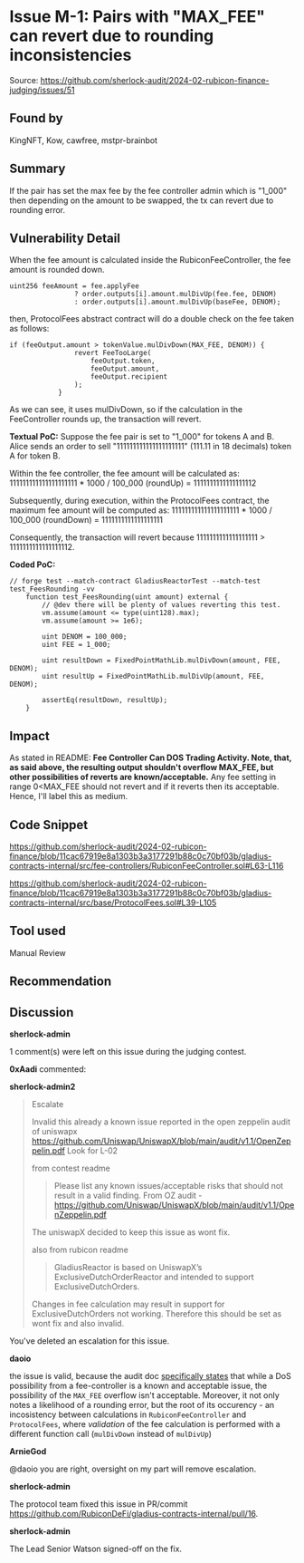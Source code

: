 # Issue M-1: Pairs with "MAX_FEE" can revert due to rounding inconsistencies 

Source: https://github.com/sherlock-audit/2024-02-rubicon-finance-judging/issues/51 

## Found by 
KingNFT, Kow, cawfree, mstpr-brainbot
## Summary
If the pair has set the max fee by the fee controller admin which is "1_000" then depending on the amount to be swapped, the tx can revert due to rounding error. 
## Vulnerability Detail
When the fee amount is calculated inside the RubiconFeeController, the fee amount is rounded down. 
```solidity
uint256 feeAmount = fee.applyFee
                ? order.outputs[i].amount.mulDivUp(fee.fee, DENOM)
                : order.outputs[i].amount.mulDivUp(baseFee, DENOM);
```

then, ProtocolFees abstract contract will do a double check on the fee taken as follows:

```solidity
if (feeOutput.amount > tokenValue.mulDivDown(MAX_FEE, DENOM)) {
                revert FeeTooLarge(
                    feeOutput.token,
                    feeOutput.amount,
                    feeOutput.recipient
                );
            }
```
As we can see, it uses mulDivDown, so if the calculation in the FeeController rounds up, the transaction will revert.

**Textual PoC:**
Suppose the fee pair is set to "1_000" for tokens A and B.
Alice sends an order to sell "111111111111111111111" (111.11 in 18 decimals) token A for token B.

Within the fee controller, the fee amount will be calculated as:
111111111111111111111 * 1000 / 100_000 (roundUp) = 1111111111111111112

Subsequently, during execution, within the ProtocolFees contract, the maximum fee amount will be computed as:
111111111111111111111 * 1000 / 100_000 (roundDown) = 1111111111111111111

Consequently, the transaction will revert because 1111111111111111111 > 1111111111111111112.

**Coded PoC:**
```solidity
// forge test --match-contract GladiusReactorTest --match-test test_FeesRounding -vv
    function test_FeesRounding(uint amount) external {
        // @dev there will be plenty of values reverting this test. 
        vm.assume(amount <= type(uint128).max);
        vm.assume(amount >= 1e6);

        uint DENOM = 100_000;
        uint FEE = 1_000;

        uint resultDown = FixedPointMathLib.mulDivDown(amount, FEE, DENOM);
        uint resultUp = FixedPointMathLib.mulDivUp(amount, FEE, DENOM);

        assertEq(resultDown, resultUp);
    }
```
## Impact
As stated in README:
**Fee Controller Can DOS Trading Activity. Note, that, as said above, the resulting output shouldn't overflow MAX_FEE, but other possibilities of reverts are known/acceptable.** Any fee setting in range 0<MAX_FEE should not revert and if it reverts then its acceptable. Hence, I'll label this as medium.
## Code Snippet
https://github.com/sherlock-audit/2024-02-rubicon-finance/blob/11cac67919e8a1303b3a3177291b88c0c70bf03b/gladius-contracts-internal/src/fee-controllers/RubiconFeeController.sol#L63-L116

https://github.com/sherlock-audit/2024-02-rubicon-finance/blob/11cac67919e8a1303b3a3177291b88c0c70bf03b/gladius-contracts-internal/src/base/ProtocolFees.sol#L39-L105
## Tool used

Manual Review

## Recommendation



## Discussion

**sherlock-admin**

1 comment(s) were left on this issue during the judging contest.

**0xAadi** commented:
> 



**sherlock-admin2**

> Escalate 
> 
> Invalid this already a known issue reported in the open zeppelin audit of uniswapx
> https://github.com/Uniswap/UniswapX/blob/main/audit/v1.1/OpenZeppelin.pdf
> Look for L-02
> 
> from contest readme
> > Please list any known issues/acceptable risks that should not result in a valid finding.
> From OZ audit - https://github.com/Uniswap/UniswapX/blob/main/audit/v1.1/OpenZeppelin.pdf
> 
> 
> The uniswapX decided to keep this issue as wont fix.
> 
> also from rubicon readme
> > GladiusReactor is based on UniswapX’s ExclusiveDutchOrderReactor and intended to support ExclusiveDutchOrders.
> 
> Changes in fee calculation may result in support for ExclusiveDutchOrders not working. Therefore this should be set as wont fix and also invalid.

You've deleted an escalation for this issue.

**daoio**

the issue is valid, because the audit doc [specifically states](https://github.com/sherlock-audit/2024-02-rubicon-finance?tab=readme-ov-file#q-please-list-any-known-issuesacceptable-risks-that-should-not-result-in-a-valid-finding) that while a DoS possibility from a fee-controller is a known and acceptable issue, the possibility of the `MAX_FEE` overflow isn't acceptable. 
Moreover, it not only notes a likelihood of a rounding error, but the root of its occurency - an incosistency between calculations in `RubiconFeeController` and `ProtocolFees`, where *validation* of the fee calculation is performed with a different function call (`mulDivDown` instead of `mulDivUp`)

**ArnieGod**

@daoio you are right, oversight on my part will remove escalation.

**sherlock-admin**

The protocol team fixed this issue in PR/commit https://github.com/RubiconDeFi/gladius-contracts-internal/pull/16.

**sherlock-admin**

The Lead Senior Watson signed-off on the fix.

